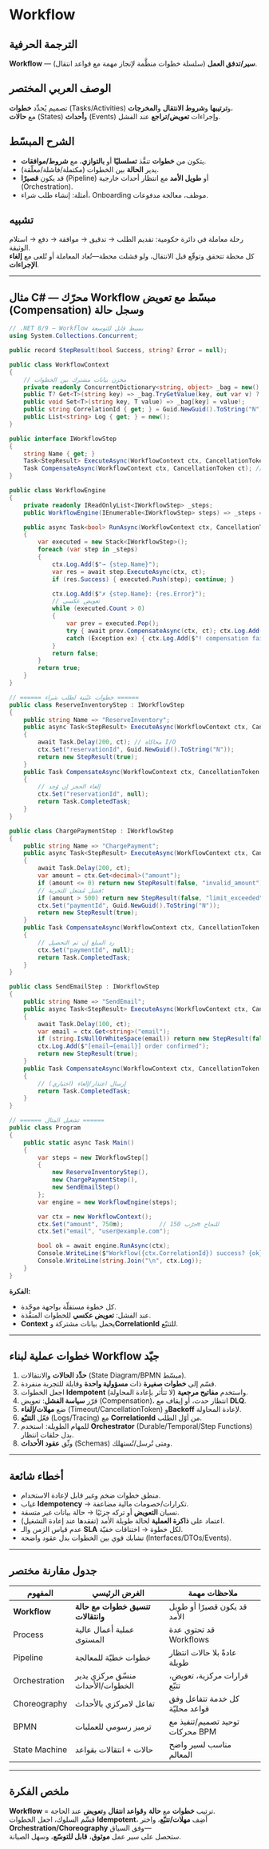 # **Workflow**

## الترجمة الحرفية  
**Workflow** — **سير/تدفق العمل** (سلسلة خطوات منظَّمة لإنجاز مهمة مع قواعد انتقال).

## الوصف العربي المختصر  
تصميم يُحدِّد **خطوات** (Tasks/Activities) و**ترتيبها** و**شروط الانتقال** و**المخرجات**،  
مع **حالات** (States) و**أحداث** (Events) وإجراءات **تعويض/تراجع** عند الفشل.

## الشرح المبسّط  
- يتكون من **خطوات** تنفَّذ **تسلسليًا** أو **بالتوازي**، مع **شروط/موافقات**.  
- يدير **الحالة** بين الخطوات (مكتملة/فاشلة/معلّقة).  
- قد يكون **قصيرًا** (Pipeline) أو **طويل الأمد** مع انتظار أحداث خارجية (Orchestration).  
- أمثلة: إنشاء طلب شراء، Onboarding موظف، معالجة مدفوعات.

## تشبيه  
رحلة معاملة في دائرة حكومية: تقديم الطلب → تدقيق → موافقة → دفع → استلام الوثيقة.  
كل محطة تتحقق وتوقّع قبل الانتقال، ولو فشلت محطة—تُعاد المعاملة أو تُلغى مع **إلغاء الإجراءات**.

---

## مثال C# — محرّك Workflow مبسّط مع **تعويض (Compensation)** و**سجل حالة**

```csharp
// .NET 8/9 — Workflow بسيط قابل للتوسعة
using System.Collections.Concurrent;

public record StepResult(bool Success, string? Error = null);

public class WorkflowContext
{
    // مخزن بيانات مشترك بين الخطوات
    private readonly ConcurrentDictionary<string, object> _bag = new();
    public T? Get<T>(string key) => _bag.TryGetValue(key, out var v) ? (T)v : default;
    public void Set<T>(string key, T value) => _bag[key] = value!;
    public string CorrelationId { get; } = Guid.NewGuid().ToString("N");
    public List<string> Log { get; } = new();
}

public interface IWorkflowStep
{
    string Name { get; }
    Task<StepResult> ExecuteAsync(WorkflowContext ctx, CancellationToken ct);
    Task CompensateAsync(WorkflowContext ctx, CancellationToken ct); // للتراجع عند الفشل
}

public class WorkflowEngine
{
    private readonly IReadOnlyList<IWorkflowStep> _steps;
    public WorkflowEngine(IEnumerable<IWorkflowStep> steps) => _steps = steps.ToList();

    public async Task<bool> RunAsync(WorkflowContext ctx, CancellationToken ct = default)
    {
        var executed = new Stack<IWorkflowStep>();
        foreach (var step in _steps)
        {
            ctx.Log.Add($"→ {step.Name}");
            var res = await step.ExecuteAsync(ctx, ct);
            if (res.Success) { executed.Push(step); continue; }

            ctx.Log.Add($"✗ {step.Name}: {res.Error}");
            // تعويض عكسي
            while (executed.Count > 0)
            {
                var prev = executed.Pop();
                try { await prev.CompensateAsync(ctx, ct); ctx.Log.Add($"↺ compensating {prev.Name}"); }
                catch (Exception ex) { ctx.Log.Add($"! compensation failed {prev.Name}: {ex.Message}"); }
            }
            return false;
        }
        return true;
    }
}

// ====== خطوات عيّنية لطلب شراء ======
public class ReserveInventoryStep : IWorkflowStep
{
    public string Name => "ReserveInventory";
    public async Task<StepResult> ExecuteAsync(WorkflowContext ctx, CancellationToken ct)
    {
        await Task.Delay(200, ct); // محاكاة I/O
        ctx.Set("reservationId", Guid.NewGuid().ToString("N"));
        return new StepResult(true);
    }
    public Task CompensateAsync(WorkflowContext ctx, CancellationToken ct)
    {
        // إلغاء الحجز إن وُجد
        ctx.Set("reservationId", null);
        return Task.CompletedTask;
    }
}

public class ChargePaymentStep : IWorkflowStep
{
    public string Name => "ChargePayment";
    public async Task<StepResult> ExecuteAsync(WorkflowContext ctx, CancellationToken ct)
    {
        await Task.Delay(200, ct);
        var amount = ctx.Get<decimal>("amount");
        if (amount <= 0) return new StepResult(false, "invalid_amount");
        // فشل مُفتعل للتجربة:
        if (amount > 500) return new StepResult(false, "limit_exceeded");
        ctx.Set("paymentId", Guid.NewGuid().ToString("N"));
        return new StepResult(true);
    }
    public Task CompensateAsync(WorkflowContext ctx, CancellationToken ct)
    {
        // رد المبلغ إن تم التحصيل
        ctx.Set("paymentId", null);
        return Task.CompletedTask;
    }
}

public class SendEmailStep : IWorkflowStep
{
    public string Name => "SendEmail";
    public async Task<StepResult> ExecuteAsync(WorkflowContext ctx, CancellationToken ct)
    {
        await Task.Delay(100, ct);
        var email = ctx.Get<string>("email");
        if (string.IsNullOrWhiteSpace(email)) return new StepResult(false, "email_required");
        ctx.Log.Add($"[email→{email}] order confirmed");
        return new StepResult(true);
    }
    public Task CompensateAsync(WorkflowContext ctx, CancellationToken ct)
    {
        // إرسال اعتذار/إلغاء (اختياري)
        return Task.CompletedTask;
    }
}

// ====== تشغيل المثال ======
public class Program
{
    public static async Task Main()
    {
        var steps = new IWorkflowStep[]
        {
            new ReserveInventoryStep(),
            new ChargePaymentStep(),
            new SendEmailStep()
        };
        var engine = new WorkflowEngine(steps);

        var ctx = new WorkflowContext();
        ctx.Set("amount", 750m);          // جرّب 150m للنجاح
        ctx.Set("email", "user@example.com");

        bool ok = await engine.RunAsync(ctx);
        Console.WriteLine($"Workflow({ctx.CorrelationId}) success? {ok}");
        Console.WriteLine(string.Join("\n", ctx.Log));
    }
}
```

**الفكرة:**  
- كل خطوة مستقلّة بواجهة موحّدة.  
- عند الفشل: **تعويض عكسي** للخطوات المنفَّذة.  
- **Context** يحمل بيانات مشتركة و**CorrelationId** للتتبّع.

---

## خطوات عملية لبناء **Workflow** جيّد
1. **حدِّد الحالات** والانتقالات (State Diagram/BPMN مبسّط).  
2. قسّم إلى **خطوات صغيرة** ذات **مسؤولية واحدة** وقابلة للتجربة منفردة.  
3. اجعل الخطوات **Idempotent** (لا تتأثر بإعادة المحاولة) واستخدم **مفاتيح مرجعية**.  
4. قرّر **سياسة الفشل**: تعويض (Compensation)، انتظار حدث، أو إيقاف مع **DLQ**.  
5. ضع **مهلات/إلغاء** (Timeout/CancellationToken) و**Backoff** لإعادة المحاولة.  
6. فعّل **التتبّع** (Logs/Tracing) مع **CorrelationId** من أوّل الطلب.  
7. للمهام الطويلة: استخدم **Orchestrator** (Durable/Temporal/Step Functions) بدل حلقات انتظار.  
8. وثّق **عقود الأحداث** (Schemas) ومتى تُرسل/تُستهلك.

---

## أخطاء شائعة
- منطق خطوات ضخم وغير قابل لإعادة الاستخدام.  
- غياب **Idempotency** → تكرارات/خصومات مالية مضاعفة.  
- نسيان **التعويض** أو تركه جزئيًا → حالة بيانات غير متسقة.  
- اعتماد على **ذاكرة العملية** لحالة طويلة الأمد (تفقدها عند إعادة التشغيل).  
- عدم قياس الزمن والـ **SLA** لكل خطوة → اختناقات خفيّة.  
- تشابك قوي بين الخطوات بدل عقود واضحة (Interfaces/DTOs/Events).

---

## جدول مقارنة مختصر

| المفهوم | الغرض الرئيسي | ملاحظات مهمة |
|---|---|---|
| **Workflow** | **تنسيق خطوات مع حالة وانتقالات** | قد يكون قصيرًا أو طويل الأمد |
| Process | عملية أعمال عالية المستوى | قد تحتوي عدة Workflows |
| Pipeline | خطوات خطيّة للمعالجة | عادةً بلا حالات انتظار طويلة |
| Orchestration | منسّق مركزي يدير الخطوات/الأحداث | قرارات مركزية، تعويض، تتبّع |
| Choreography | تفاعل لامركزي بالأحداث | كل خدمة تتفاعل وفق قواعد محليّة |
| BPMN | ترميز رسومي للعمليات | توحيد تصميم/تنفيذ مع محركات BPM |
| State Machine | حالات + انتقالات بقواعد | مناسب لسير واضح المعالم |

---

## ملخص الفكرة  
**Workflow** = ترتيب **خطوات** مع **حالة** و**قواعد انتقال** و**تعويض** عند الحاجة.  
قسِّم السلوك، اجعل الخطوات **Idempotent**، أضِف **مهلات/تتبّع**، واختر **Orchestration/Choreography** وفق السياق—  
ستحصل على سير عمل **موثوق**، **قابل للتوسّع**، وسهل الصيانة. 
